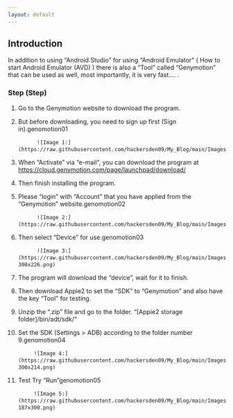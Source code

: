 ```yaml
---
layout: default
---
```


## Introduction

In addition to using “Android Studio” for using “Android Emulator” ( How to start Android Emulator (AVD) ) there is also a “Tool” called “Genymotion” that can be used as well, most importantly, it is very fast…. .

### Step (Step)

1. Go to the Genymotion website to download the program.

2. But before downloading, you need to sign up first (Sign in).genomotion01

             ![Image 1:](https://raw.githubusercontent.com/hackersden09/My_Blog/main/Images/genomotion01.png)
    
3. When “Activate” via “e-mail”, you can download the program at https://cloud.genymotion.com/page/launchpad/download/

4. Then finish installing the program.

5. Please “login” with “Account” that you have applied from the “Genymotion” website.genomotion02

             ![Image 2:](https://raw.githubusercontent.com/hackersden09/My_Blog/main/Images/genomotion02-.png)

6. Then select “Device” for use.genomotion03

             ![Image 3:](https://raw.githubusercontent.com/hackersden09/My_Blog/main/Images/genomotion03-300x226.png) 

7. The program will download the “device”, wait for it to finish.

8. Then download Appie2 to set the “SDK” to “Genymotion” and also have the key “Tool” for testing.

9. Unzip the “.zip” file and go to the folder. “[Appie2 storage folder]/bin/adt/sdk/"

10. Set the SDK (Settings > ADB) according to the folder number 9.genomotion04

             ![Image 4:](https://raw.githubusercontent.com/hackersden09/My_Blog/main/Images/genomotion04-300x214.png)

11. Test Try “Run”genomotion05

             ![Image 5:](https://raw.githubusercontent.com/hackersden09/My_Blog/main/Images/genomotion05-187x300.png)
